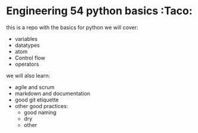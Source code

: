 # Engineering 54 python basics :Taco:

this is a repo with the basics for python
we will cover:
- variables
- datatypes
- atom
- Control flow
- operators

we will also learn:
- agile and scrum
- markdown and documentation
- good git etiquette
- other good practices:
    - good naming
    - dry
    - other
    
